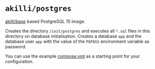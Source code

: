 # `akilli/postgres`

[akilli/base](../base) based PostgreSQL 15 image.

Creates the directory `/init/postgres` and executes all `*.sql` files in this directory on database initialisation.
Creates a database `app` and the database user `app` with the value of the `PGPASS` environment variable as password.

You can use the example [compose.yml](compose.yml) as a starting point for your configuration.
